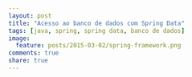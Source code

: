 ```yaml
---
layout: post
title: "Acesso ao banco de dados com Spring Data"
tags: [java, spring, spring data, banco de dados]
image:
  feature: posts/2015-03-02/spring-framework.png
comments: true
share: true
---
```

